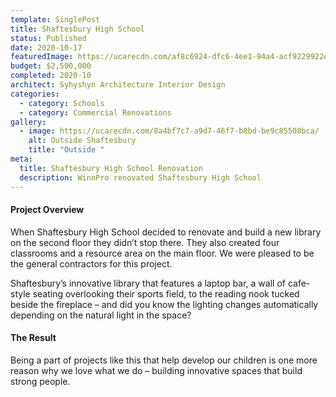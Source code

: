 ```yaml
---
template: SinglePost
title: Shaftesbury High School
status: Published
date: 2020-10-17
featuredImage: https://ucarecdn.com/af8c6924-dfc6-4ee1-94a4-acf9229922ec/
budget: $2,500,000
completed: 2020-10
architect: Syhyshyn Architecture Interior Design
categories:
  - category: Schools
  - category: Commercial Renovations
gallery:
  - image: https://ucarecdn.com/8a4bf7c7-a9d7-46f7-b8bd-be9c85508bca/
    alt: Outside Shaftesbury
    title: "Outside "
meta:
  title: Shaftesbury High School Renovation
  description: WinnPro renovated Shaftesbury High School
---
```

#### Project Overview

When Shaftesbury High School decided to renovate and build a new library on the second floor they didn’t stop there. They also created four classrooms and a resource area on the main floor. We were pleased to be the general contractors for this project.

Shaftesbury’s innovative library that features a laptop bar, a wall of cafe-style seating overlooking their sports field, to the reading nook tucked beside the fireplace – and did you know the lighting changes automatically depending on the natural light in the space?

#### The Result

Being a part of projects like this that help develop our children is one more reason why we love what we do – building innovative spaces that build strong people.